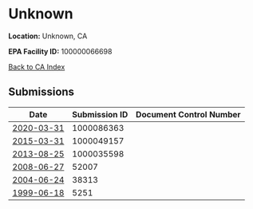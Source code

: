 # Unknown

**Location:** Unknown, CA

**EPA Facility ID:** 100000066698

[Back to CA Index](../../index.md)

## Submissions

| Date | Submission ID | Document Control Number |
|------|--------------|-------------------------|
| [2020-03-31](submissions/1000086363.md) | 1000086363 |  |
| [2015-03-31](submissions/1000049157.md) | 1000049157 |  |
| [2013-08-25](submissions/1000035598.md) | 1000035598 |  |
| [2008-06-27](submissions/52007.md) | 52007 |  |
| [2004-06-24](submissions/38313.md) | 38313 |  |
| [1999-06-18](submissions/5251.md) | 5251 |  |

